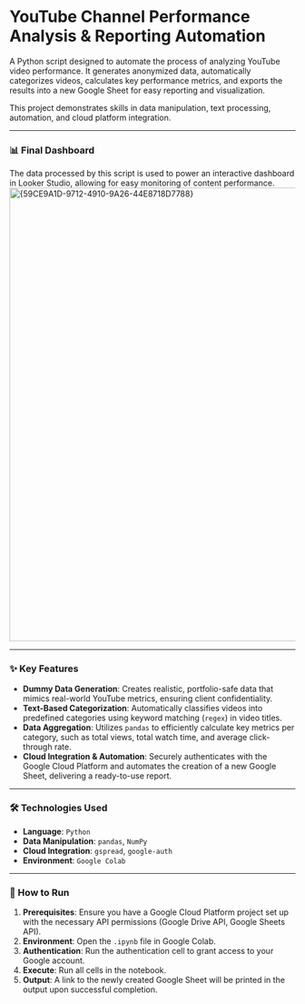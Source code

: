 # YouTube Channel Performance Analysis & Reporting Automation

A Python script designed to automate the process of analyzing YouTube video performance. It generates anonymized data, automatically categorizes videos, calculates key performance metrics, and exports the results into a new Google Sheet for easy reporting and visualization.

This project demonstrates skills in data manipulation, text processing, automation, and cloud platform integration.

---

### 📊 Final Dashboard

The data processed by this script is used to power an interactive dashboard in Looker Studio, allowing for easy monitoring of content performance.
<img width="1066" height="798" alt="{59CE9A1D-9712-4910-9A26-44E8718D7788}" src="https://github.com/user-attachments/assets/5ba16b47-f6fa-49cb-a527-466c76cc4ce0" />


---

### ✨ Key Features

-   **Dummy Data Generation**: Creates realistic, portfolio-safe data that mimics real-world YouTube metrics, ensuring client confidentiality.
-   **Text-Based Categorization**: Automatically classifies videos into predefined categories using keyword matching (`regex`) in video titles.
-   **Data Aggregation**: Utilizes `pandas` to efficiently calculate key metrics per category, such as total views, total watch time, and average click-through rate.
-   **Cloud Integration & Automation**: Securely authenticates with the Google Cloud Platform and automates the creation of a new Google Sheet, delivering a ready-to-use report.

---

### 🛠️ Technologies Used

-   **Language**: `Python`
-   **Data Manipulation**: `pandas`, `NumPy`
-   **Cloud Integration**: `gspread`, `google-auth`
-   **Environment**: `Google Colab`

---

### 🚀 How to Run

1.  **Prerequisites**: Ensure you have a Google Cloud Platform project set up with the necessary API permissions (Google Drive API, Google Sheets API).
2.  **Environment**: Open the `.ipynb` file in Google Colab.
3.  **Authentication**: Run the authentication cell to grant access to your Google account.
4.  **Execute**: Run all cells in the notebook.
5.  **Output**: A link to the newly created Google Sheet will be printed in the output upon successful completion.
